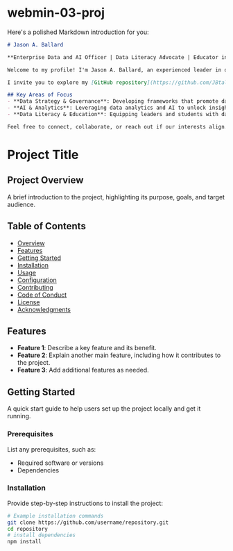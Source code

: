 # webmin-03-proj

Here's a polished Markdown introduction for you:

```markdown
# Jason A. Ballard

**Enterprise Data and AI Officer | Data Literacy Advocate | Educator in Professional Military Education**

Welcome to my profile! I'm Jason A. Ballard, an experienced leader in data and AI integration, currently serving as the Enterprise Data and AI Officer for Army University. My work bridges data science, AI strategy, and higher education, with a focus on transforming decision-making through data literacy and innovation.

I invite you to explore my [GitHub repository](https://github.com/JBtallgrass), where I share insights, tools, and resources geared toward data literacy and advanced analytics in educational contexts. My projects emphasize practical solutions, open collaboration, and a commitment to enhancing data accessibility across teams.

## Key Areas of Focus
- **Data Strategy & Governance**: Developing frameworks that promote data-driven decision-making and cross-departmental data sharing.
- **AI & Analytics**: Leveraging data analytics and AI to unlock insights and drive transformational initiatives within Army University.
- **Data Literacy & Education**: Equipping leaders and students with data literacy skills critical for today's complex, data-rich environments.

Feel free to connect, collaborate, or reach out if our interests align. Let’s make data-driven transformation a reality together.
```

# Project Title

## Project Overview
A brief introduction to the project, highlighting its purpose, goals, and target audience.

## Table of Contents
- [Overview](#project-overview)
- [Features](#features)
- [Getting Started](#getting-started)
- [Installation](#installation)
- [Usage](#usage)
- [Configuration](#configuration)
- [Contributing](#contributing)
- [Code of Conduct](#code-of-conduct)
- [License](#license)
- [Acknowledgments](#acknowledgments)

## Features
- **Feature 1**: Describe a key feature and its benefit.
- **Feature 2**: Explain another main feature, including how it contributes to the project.
- **Feature 3**: Add additional features as needed.

## Getting Started
A quick start guide to help users set up the project locally and get it running.

### Prerequisites
List any prerequisites, such as:
- Required software or versions
- Dependencies

### Installation
Provide step-by-step instructions to install the project:
```bash
# Example installation commands
git clone https://github.com/username/repository.git
cd repository
# install dependencies
npm install
